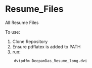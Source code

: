 # Resume_Files
All Resume Files


To use:

1. Clone Repository
2. Ensure pdflatex is added to PATH
3. run:
``` latex DeepanDas_Resume_long.tex 
    dvipdfm DeepanDas_Resume_long.dvi 
```
